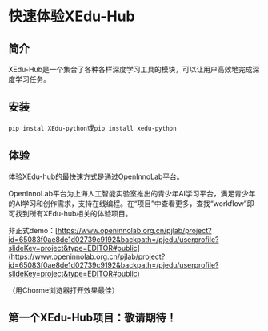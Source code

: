 # 快速体验XEdu-Hub

## 简介

XEdu-Hub是一个集合了各种各样深度学习工具的模块，可以让用户高效地完成深度学习任务。

## 安装

`pip instal XEdu-python`或`pip install xedu-python`

## 体验

体验XEdu-hub的最快速方式是通过OpenInnoLab平台。

OpenInnoLab平台为上海人工智能实验室推出的青少年AI学习平台，满足青少年的AI学习和创作需求，支持在线编程。在“项目”中查看更多，查找“workflow”即可找到所有XEdu-hub相关的体验项目。

非正式demo：[https://www.openinnolab.org.cn/pjlab/project?id=65083f0ae8de1d02739c9192&backpath=/pjedu/userprofile?slideKey=project&type=EDITOR#public](https://www.openinnolab.org.cn/pjlab/project?id=65083f0ae8de1d02739c9192&backpath=/pjedu/userprofile?slideKey=project&type=EDITOR#public)

（用Chorme浏览器打开效果最佳）

## 第一个XEdu-Hub项目：敬请期待！

